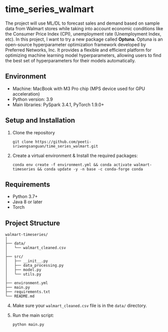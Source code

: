 # time_series_walmart
The project will use ML/DL to forecast sales and demand based on sample data from Walmart stores while taking into account economic conditions like the Consumer Price Index (CPI), unemployment rate (Unemployment Index, etc). In this project, I want to try a new package called **Optuna**. Optuna is an open-source hyperparameter optimization framework developed by Preferred Networks, Inc. It provides a flexible and efficient platform for optimizing machine learning model hyperparameters, allowing users to find the best set of hyperparameters for their models automatically.

## Environment

- Machine: MacBook with M3 Pro chip (MPS device used for GPU acceleration)
- Python version: 3.9
- Main libraries: PySpark 3.4.1, PyTorch 1.9.0+

## Setup and Installation

1. Clone the repository
   ```
   git clone https://github.com/peeti-sriwongsanguan/time_series_walmart.git
   ```
2. Create a virtual environment & Install the required packages:
   ```
   conda env create -f environment.yml && conda activate walmart-timeseries && conda update -y -n base -c conda-forge conda
   ```

## Requirements

- Python 3.7+
- Java 8 or later
- Torch

## Project Structure

```
walmart-timeseries/
│
├── data/
│   └── walmart_cleaned.csv
│
├── src/
│   ├── __init__.py
│   ├── data_processing.py
│   ├── model.py
│   └── utils.py
│
├── environment.yml
├── main.py
├── requirements.txt
└── README.md
```

4. Make sure your `walmart_cleaned.csv` file is in the `data/` directory.

5. Run the main script:
   ```
   python main.py
   ```